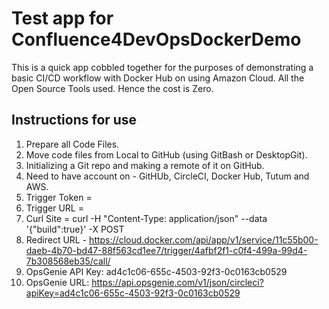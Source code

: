 # Test app for Confluence4DevOpsDockerDemo

This is a quick app cobbled together for the purposes of demonstrating a basic CI/CD workflow with Docker Hub on using Amazon Cloud.
All the Open Source Tools used. Hence the cost is Zero.

## Instructions for use

1. Prepare all Code Files.
2. Move code files from Local to GitHub (using GitBash or DesktopGit).
3. Initializing a Git repo and making a remote of it on GitHub.
4. Need to have account on - GitHUb, CircleCI, Docker Hub, Tutum and AWS.
5. Trigger Token = 
6. Trigger URL = 
7. Curl Site = curl -H "Content-Type: application/json" --data '{"build":true}' -X POST 
8. Redirect URL - https://cloud.docker.com/api/app/v1/service/11c55b00-daeb-4b70-bd47-88f563cd1ee7/trigger/4afbf2f1-c0f4-499a-99d4-7b308568eb35/call/
9. OpsGenie API Key: ad4c1c06-655c-4503-92f3-0c0163cb0529
10. OpsGenie URL: https://api.opsgenie.com/v1/json/circleci?apiKey=ad4c1c06-655c-4503-92f3-0c0163cb0529
